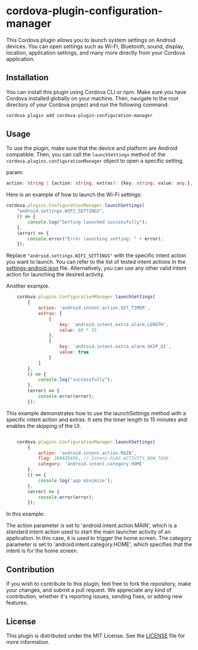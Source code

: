 # cordova-plugin-configuration-manager

This Cordova plugin allows you to launch system settings on Android devices. You can open settings such as Wi-Fi, Bluetooth, sound, display, location, application settings, and many more directly from your Cordova application.

## Installation

You can install this plugin using Cordova CLI or npm. Make sure you have Cordova installed globally on your machine. Then, navigate to the root directory of your Cordova project and run the following command:

```bash
cordova plugin add cordova-plugin-configuration-manager
```

## Usage

To use the plugin, make sure that the device and platform are Android compatible. 
Then, you can call the `launchSettings` method of the `cordova.plugins.configurationManager` object to open a specific setting.

param: 
```typescript
action: string | {action: string; extras?: {key: string; value: any;}, flag: number; category: string[]}
```

Here is an example of how to launch the Wi-Fi settings:

```javascript
cordova.plugins.ConfigurationManager.launchSettings(
    "android.settings.WIFI_SETTINGS",
    () => {
        console.log("Setting launched successfully");
    },
    (error) => {
        console.error("Error launching setting: " + error);
    });
```
Replace `"android.settings.WIFI_SETTINGS"` with the specific intent action you want to launch. You can refer to the list of tested intent actions in the [settings-android.json](./settings-android.json) file. Alternatively, you can use any other valid intent action for launching the desired activity.


Another example. 

```javascript
    cordova.plugins.ConfigurationManager.launchSettings(
        {
            action: 'android.intent.action.SET_TIMER',
            extras: [
                {
                    key: 'android.intent.extra.alarm.LENGTH',
                    value: 60 * 15
                },
                {
                    key: 'android.intent.extra.alarm.SKIP_UI',
                    value: true
                }
            ]
        },
        () => {
            console.log("successfully");
        },
        (error) => {
            console.error(error);
        });
```
This example demonstrates how to use the launchSettings method with a specific intent action and extras. 
It sets the timer length to 15 minutes and enables the skipping of the UI. 

```javascript

    cordova.plugins.ConfigurationManager.launchSettings(
        {
            action: 'android.intent.action.MAIN',
            flag: 268435456, // Intent.FLAG_ACTIVITY_NEW_TASK
            category: 'android.intent.category.HOME'
        },
        () => {
            console.log('app minimize');
        },
        (error) => {
            console.error(error);
        });

```
In this example:

The action parameter is set to 'android.intent.action.MAIN', which is a standard intent action used to start the main launcher activity of an application. 
In this case, it is used to trigger the home screen.
The category parameter is set to 'android.intent.category.HOME', which specifies that the intent is for the home screen.


## Contribution

If you wish to contribute to this plugin, feel free to fork the repository, make your changes, and submit a pull request. 
We appreciate any kind of contribution, whether it's reporting issues, sending fixes, or adding new features.

## License

This plugin is distributed under the MIT License. See the [LICENSE](./LICENSE) file for more information.

